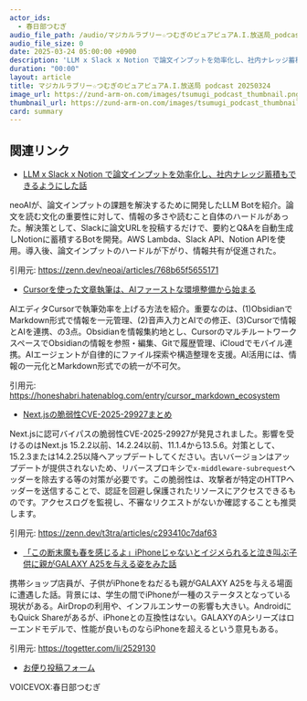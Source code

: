 ```yaml
---
actor_ids:
  - 春日部つむぎ
audio_file_path: /audio/マジカルラブリー☆つむぎのピュアピュアA.I.放送局_podcast_20250324.mp3
audio_file_size: 0
date: 2025-03-24 05:00:00 +0900
description: 'LLM x Slack x Notion で論文インプットを効率化し、社内ナレッジ蓄積もできるようにした話、Cursorを使った文章執筆は、AIファーストな環境整備から始まる、Next.jsの脆弱性CVE-2025-29927まとめ、「この断末魔も春を感じるよ」iPhoneじゃないとイジメられると泣き叫ぶ子供に親がGALAXY A25を与える姿をみた話'
duration: "00:00"
layout: article
title: マジカルラブリー☆つむぎのピュアピュアA.I.放送局 podcast 20250324
image_url: https://zund-arm-on.com/images/tsumugi_podcast_thumbnail.png
thumbnail_url: https://zund-arm-on.com/images/tsumugi_podcast_thumbnail.png
card: summary
---
```


## 関連リンク


- [LLM x Slack x Notion で論文インプットを効率化し、社内ナレッジ蓄積もできるようにした話](https://zenn.dev/neoai/articles/768b65f5655171)  


neoAIが、論文インプットの課題を解決するために開発したLLM Botを紹介。論文を読む文化の重要性に対して、情報の多さや読むこと自体のハードルがあった。解決策として、Slackに論文URLを投稿するだけで、要約とQ&Aを自動生成しNotionに蓄積するBotを開発。AWS Lambda、Slack API、Notion APIを使用。導入後、論文インプットのハードルが下がり、情報共有が促進された。


引用元: https://zenn.dev/neoai/articles/768b65f5655171


- [Cursorを使った文章執筆は、AIファーストな環境整備から始まる](https://honeshabri.hatenablog.com/entry/cursor_markdown_ecosystem)  


AIエディタCursorで執筆効率を上げる方法を紹介。重要なのは、(1)ObsidianでMarkdown形式で情報を一元管理、(2)音声入力とAIでの修正、(3)Cursorで情報とAIを連携、の3点。Obsidianを情報集約地とし、CursorのマルチルートワークスペースでObsidianの情報を参照・編集、Gitで履歴管理、iCloudでモバイル連携。AIエージェントが自律的にファイル探索や構造整理を支援。AI活用には、情報の一元化とMarkdown形式での統一が不可欠。


引用元: https://honeshabri.hatenablog.com/entry/cursor_markdown_ecosystem


- [Next.jsの脆弱性CVE-2025-29927まとめ](https://zenn.dev/t3tra/articles/c293410c7daf63)  


Next.jsに認可バイパスの脆弱性CVE-2025-29927が発見されました。影響を受けるのはNext.js 15.2.2以前、14.2.24以前、11.1.4から13.5.6。対策として、15.2.3または14.2.25以降へアップデートしてください。古いバージョンはアップデートが提供されないため、リバースプロキシで`x-middleware-subrequest`ヘッダーを除去する等の対策が必要です。この脆弱性は、攻撃者が特定のHTTPヘッダーを送信することで、認証を回避し保護されたリソースにアクセスできるものです。アクセスログを監視し、不審なリクエストがないか確認することも推奨します。


引用元: https://zenn.dev/t3tra/articles/c293410c7daf63


- [「この断末魔も春を感じるよ」iPhoneじゃないとイジメられると泣き叫ぶ子供に親がGALAXY A25を与える姿をみた話](https://togetter.com/li/2529130)  


携帯ショップ店員が、子供がiPhoneをねだるも親がGALAXY A25を与える場面に遭遇した話。背景には、学生の間でiPhoneが一種のステータスとなっている現状がある。AirDropの利用や、インフルエンサーの影響も大きい。AndroidにもQuick Shareがあるが、iPhoneとの互換性はない。GALAXYのAシリーズはローエンドモデルで、性能が良いものならiPhoneを超えるという意見もある。


引用元: https://togetter.com/li/2529130



- [お便り投稿フォーム](https://forms.gle/ffg4JTfqdiqK62qf9)

VOICEVOX:春日部つむぎ
